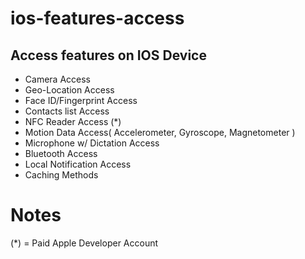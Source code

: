 # ios-features-access
## Access features on IOS Device
- Camera Access
- Geo-Location Access
- Face ID/Fingerprint Access
- Contacts list Access
- NFC Reader Access (*)
- Motion Data Access( Accelerometer, Gyroscope, Magnetometer )
- Microphone w/ Dictation Access
- Bluetooth Access
- Local Notification Access
- Caching Methods

# Notes
 (*) = Paid Apple Developer Account
